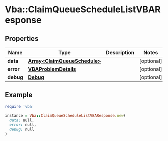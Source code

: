 # Vba::ClaimQueueScheduleListVBAResponse

## Properties

| Name | Type | Description | Notes |
| ---- | ---- | ----------- | ----- |
| **data** | [**Array&lt;ClaimQueueSchedule&gt;**](ClaimQueueSchedule.md) |  | [optional] |
| **error** | [**VBAProblemDetails**](VBAProblemDetails.md) |  | [optional] |
| **debug** | [**Debug**](Debug.md) |  | [optional] |

## Example

```ruby
require 'vba'

instance = Vba::ClaimQueueScheduleListVBAResponse.new(
  data: null,
  error: null,
  debug: null
)
```

